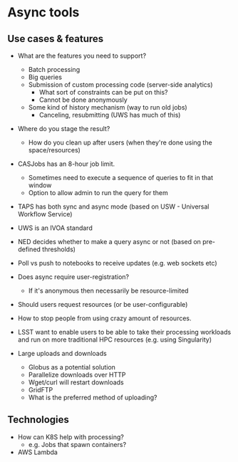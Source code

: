 # Async tools

## Use cases & features

- What are the features you need to support?
  - Batch processing
  - Big queries
  - Submission of custom processing code (server-side analytics)
    - What sort of constraints can be put on this?
    - Cannot be done anonymously
  - Some kind of history mechanism (way to run old jobs)
    - Canceling, resubmitting (UWS has much of this)
  
- Where do you stage the result?
  - How do you clean up after users (when they're done using the space/resources)
- CASJobs has an 8-hour job limit. 
  - Sometimes need to execute a sequence of queries to fit in that window
  - Option to allow admin to run the query for them
- TAPS has both sync and async mode (based on USW - Universal Workflow Service)
- UWS is an IVOA standard
- NED decides whether to make a query async or not (based on pre-defined thresholds)
- Poll vs push to notebooks to receive updates (e.g. web sockets etc)
- Does async require user-registration?
  - If it's anonymous then necessarily be resource-limited
- Should users request resources (or be user-configurable)
- How to stop people from using crazy amount of resources.
- LSST want to enable users to be able to take their processing workloads and run on more traditional HPC resources (e.g. using Singularity)
- Large uploads and downloads
  - Globus as a potential solution
  - Parallelize downloads over HTTP
  - Wget/curl will restart downloads
  - GridFTP
  - What is the preferred method of uploading?

## Technologies

- How can K8S help with processing?
  - e.g. Jobs that spawn containers?
- AWS Lambda
